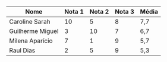 | Nome | Nota 1 | Nota 2 | Nota 3 | Média |
|---|---|---|---|---|
| Caroline Sarah | 10 | 5 | 8 | 7,7 |
| Guilherme Miguel | 3 | 10 | 7 | 6,7 |
| Milena Aparício | 7 | 1 | 9 | 5,7 |
| Raul Dias | 2 | 5 | 9 | 5,3 |